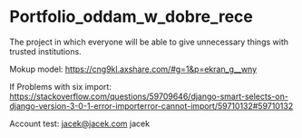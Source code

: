 # Portfolio_oddam_w_dobre_rece
The project in which everyone will be able to give unnecessary things with trusted institutions.

Mokup model:
https://cng9kl.axshare.com/#g=1&p=ekran_g__wny

If Problems with six import:
https://stackoverflow.com/questions/59709646/django-smart-selects-on-django-version-3-0-1-error-importerror-cannot-import/59710132#59710132

Account test:
jacek@jacek.com jacek
